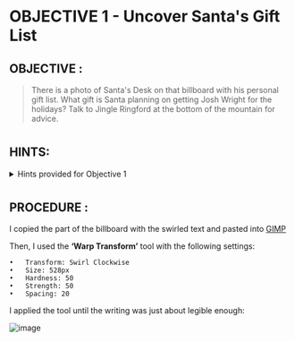 # OBJECTIVE 1 - Uncover Santa's Gift List #

## OBJECTIVE : ##
>There is a photo of Santa's Desk on that billboard with his personal gift list. What gift is Santa planning on getting Josh Wright for the holidays? Talk to Jingle Ringford at the bottom of the mountain for advice.
#  

## HINTS: ##
<details>
  <summary>Hints provided for Objective 1</summary>
  
>-  **JINGLE RINGFORD:** Make sure you Lasso the correct twirly area.
>-	**JINGLE RINGFORD:** There are [tools](https://www.photopea.com/) out there that could help Filter the Distortion that is this Twirl.


</details>

#  

## PROCEDURE : ##

I copied the part of the billboard with the swirled text and pasted into [GIMP](https://www.gimp.org/)

Then, I used the **‘Warp Transform’** tool with the following settings:
```
•	Transform: Swirl Clockwise
•	Size: 528px
•	Hardness: 50
•	Strength: 50
•	Spacing: 20
```

I applied the tool until the writing was just about legible enough:

![image](https://github.com/beta-j/SANS-Holiday-Hack-Challenge-2020/assets/60655500/38f941a0-b7c6-4c72-9e64-1c68fb089ac7)
